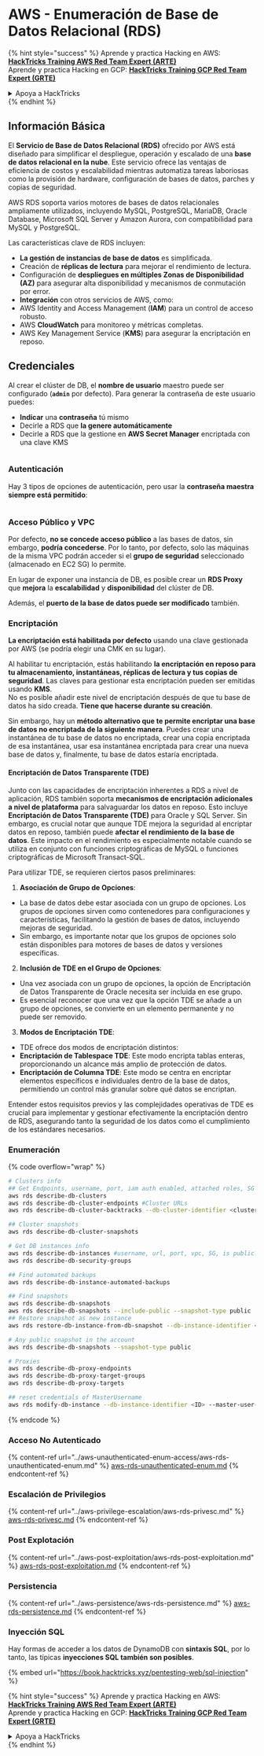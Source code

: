 # AWS - Enumeración de Base de Datos Relacional (RDS)

{% hint style="success" %}
Aprende y practica Hacking en AWS:<img src="../../../.gitbook/assets/image (1).png" alt="" data-size="line">[**HackTricks Training AWS Red Team Expert (ARTE)**](https://training.hacktricks.xyz/courses/arte)<img src="../../../.gitbook/assets/image (1).png" alt="" data-size="line">\
Aprende y practica Hacking en GCP: <img src="../../../.gitbook/assets/image (2).png" alt="" data-size="line">[**HackTricks Training GCP Red Team Expert (GRTE)**<img src="../../../.gitbook/assets/image (2).png" alt="" data-size="line">](https://training.hacktricks.xyz/courses/grte)

<details>

<summary>Apoya a HackTricks</summary>

* Revisa los [**planes de suscripción**](https://github.com/sponsors/carlospolop)!
* **Únete al** 💬 [**grupo de Discord**](https://discord.gg/hRep4RUj7f) o al [**grupo de telegram**](https://t.me/peass) o **síguenos** en **Twitter** 🐦 [**@hacktricks\_live**](https://twitter.com/hacktricks\_live)**.**
* **Comparte trucos de hacking enviando PRs a los** [**HackTricks**](https://github.com/carlospolop/hacktricks) y [**HackTricks Cloud**](https://github.com/carlospolop/hacktricks-cloud) repos de github.

</details>
{% endhint %}

## Información Básica

El **Servicio de Base de Datos Relacional (RDS)** ofrecido por AWS está diseñado para simplificar el despliegue, operación y escalado de una **base de datos relacional en la nube**. Este servicio ofrece las ventajas de eficiencia de costos y escalabilidad mientras automatiza tareas laboriosas como la provisión de hardware, configuración de bases de datos, parches y copias de seguridad.

AWS RDS soporta varios motores de bases de datos relacionales ampliamente utilizados, incluyendo MySQL, PostgreSQL, MariaDB, Oracle Database, Microsoft SQL Server y Amazon Aurora, con compatibilidad para MySQL y PostgreSQL.

Las características clave de RDS incluyen:

* **La gestión de instancias de base de datos** es simplificada.
* Creación de **réplicas de lectura** para mejorar el rendimiento de lectura.
* Configuración de **despliegues en múltiples Zonas de Disponibilidad (AZ)** para asegurar alta disponibilidad y mecanismos de conmutación por error.
* **Integración** con otros servicios de AWS, como:
* AWS Identity and Access Management (**IAM**) para un control de acceso robusto.
* AWS **CloudWatch** para monitoreo y métricas completas.
* AWS Key Management Service (**KMS**) para asegurar la encriptación en reposo.

## Credenciales

Al crear el clúster de DB, el **nombre de usuario** maestro puede ser configurado (**`admin`** por defecto). Para generar la contraseña de este usuario puedes:

* **Indicar** una **contraseña** tú mismo
* Decirle a RDS que **la genere automáticamente**
* Decirle a RDS que la gestione en **AWS Secret Manager** encriptada con una clave KMS

<figure><img src="../../../.gitbook/assets/image (144).png" alt=""><figcaption></figcaption></figure>

### Autenticación

Hay 3 tipos de opciones de autenticación, pero usar la **contraseña maestra siempre está permitido**:

<figure><img src="../../../.gitbook/assets/image (227).png" alt=""><figcaption></figcaption></figure>

### Acceso Público y VPC

Por defecto, **no se concede acceso público** a las bases de datos, sin embargo, **podría concederse**. Por lo tanto, por defecto, solo las máquinas de la misma VPC podrán acceder si el **grupo de seguridad** seleccionado (almacenado en EC2 SG) lo permite.

En lugar de exponer una instancia de DB, es posible crear un **RDS Proxy** que **mejora** la **escalabilidad** y **disponibilidad** del clúster de DB.

Además, el **puerto de la base de datos puede ser modificado** también.

### Encriptación

**La encriptación está habilitada por defecto** usando una clave gestionada por AWS (se podría elegir una CMK en su lugar).

Al habilitar tu encriptación, estás habilitando **la encriptación en reposo para tu almacenamiento, instantáneas, réplicas de lectura y tus copias de seguridad**. Las claves para gestionar esta encriptación pueden ser emitidas usando **KMS**.\
No es posible añadir este nivel de encriptación después de que tu base de datos ha sido creada. **Tiene que hacerse durante su creación**.

Sin embargo, hay un **método alternativo que te permite encriptar una base de datos no encriptada de la siguiente manera**. Puedes crear una instantánea de tu base de datos no encriptada, crear una copia encriptada de esa instantánea, usar esa instantánea encriptada para crear una nueva base de datos y, finalmente, tu base de datos estaría encriptada.

#### Encriptación de Datos Transparente (TDE)

Junto con las capacidades de encriptación inherentes a RDS a nivel de aplicación, RDS también soporta **mecanismos de encriptación adicionales a nivel de plataforma** para salvaguardar los datos en reposo. Esto incluye **Encriptación de Datos Transparente (TDE)** para Oracle y SQL Server. Sin embargo, es crucial notar que aunque TDE mejora la seguridad al encriptar datos en reposo, también puede **afectar el rendimiento de la base de datos**. Este impacto en el rendimiento es especialmente notable cuando se utiliza en conjunto con funciones criptográficas de MySQL o funciones criptográficas de Microsoft Transact-SQL.

Para utilizar TDE, se requieren ciertos pasos preliminares:

1. **Asociación de Grupo de Opciones**:
* La base de datos debe estar asociada con un grupo de opciones. Los grupos de opciones sirven como contenedores para configuraciones y características, facilitando la gestión de bases de datos, incluyendo mejoras de seguridad.
* Sin embargo, es importante notar que los grupos de opciones solo están disponibles para motores de bases de datos y versiones específicas.
2. **Inclusión de TDE en el Grupo de Opciones**:
* Una vez asociada con un grupo de opciones, la opción de Encriptación de Datos Transparente de Oracle necesita ser incluida en ese grupo.
* Es esencial reconocer que una vez que la opción TDE se añade a un grupo de opciones, se convierte en un elemento permanente y no puede ser removido.
3. **Modos de Encriptación TDE**:
* TDE ofrece dos modos de encriptación distintos:
* **Encriptación de Tablespace TDE**: Este modo encripta tablas enteras, proporcionando un alcance más amplio de protección de datos.
* **Encriptación de Columna TDE**: Este modo se centra en encriptar elementos específicos e individuales dentro de la base de datos, permitiendo un control más granular sobre qué datos se encriptan.

Entender estos requisitos previos y las complejidades operativas de TDE es crucial para implementar y gestionar efectivamente la encriptación dentro de RDS, asegurando tanto la seguridad de los datos como el cumplimiento de los estándares necesarios.

### Enumeración

{% code overflow="wrap" %}
```bash
# Clusters info
## Get Endpoints, username, port, iam auth enabled, attached roles, SG
aws rds describe-db-clusters
aws rds describe-db-cluster-endpoints #Cluster URLs
aws rds describe-db-cluster-backtracks --db-cluster-identifier <cluster-name>

## Cluster snapshots
aws rds describe-db-cluster-snapshots

# Get DB instances info
aws rds describe-db-instances #username, url, port, vpc, SG, is public?
aws rds describe-db-security-groups

## Find automated backups
aws rds describe-db-instance-automated-backups

## Find snapshots
aws rds describe-db-snapshots
aws rds describe-db-snapshots --include-public --snapshot-type public
## Restore snapshot as new instance
aws rds restore-db-instance-from-db-snapshot --db-instance-identifier <ID> --db-snapshot-identifier <ID> --availability-zone us-west-2a

# Any public snapshot in the account
aws rds describe-db-snapshots --snapshot-type public

# Proxies
aws rds describe-db-proxy-endpoints
aws rds describe-db-proxy-target-groups
aws rds describe-db-proxy-targets

## reset credentials of MasterUsername
aws rds modify-db-instance --db-instance-identifier <ID> --master-user-password <NewPassword> --apply-immediately
```
{% endcode %}

### Acceso No Autenticado

{% content-ref url="../aws-unauthenticated-enum-access/aws-rds-unauthenticated-enum.md" %}
[aws-rds-unauthenticated-enum.md](../aws-unauthenticated-enum-access/aws-rds-unauthenticated-enum.md)
{% endcontent-ref %}

### Escalación de Privilegios

{% content-ref url="../aws-privilege-escalation/aws-rds-privesc.md" %}
[aws-rds-privesc.md](../aws-privilege-escalation/aws-rds-privesc.md)
{% endcontent-ref %}

### Post Explotación

{% content-ref url="../aws-post-exploitation/aws-rds-post-exploitation.md" %}
[aws-rds-post-exploitation.md](../aws-post-exploitation/aws-rds-post-exploitation.md)
{% endcontent-ref %}

### Persistencia

{% content-ref url="../aws-persistence/aws-rds-persistence.md" %}
[aws-rds-persistence.md](../aws-persistence/aws-rds-persistence.md)
{% endcontent-ref %}

### Inyección SQL

Hay formas de acceder a los datos de DynamoDB con **sintaxis SQL**, por lo tanto, las típicas **inyecciones SQL también son posibles**.

{% embed url="https://book.hacktricks.xyz/pentesting-web/sql-injection" %}

{% hint style="success" %}
Aprende y practica Hacking en AWS:<img src="../../../.gitbook/assets/image (1).png" alt="" data-size="line">[**HackTricks Training AWS Red Team Expert (ARTE)**](https://training.hacktricks.xyz/courses/arte)<img src="../../../.gitbook/assets/image (1).png" alt="" data-size="line">\
Aprende y practica Hacking en GCP: <img src="../../../.gitbook/assets/image (2).png" alt="" data-size="line">[**HackTricks Training GCP Red Team Expert (GRTE)**<img src="../../../.gitbook/assets/image (2).png" alt="" data-size="line">](https://training.hacktricks.xyz/courses/grte)

<details>

<summary>Apoya a HackTricks</summary>

* Revisa los [**planes de suscripción**](https://github.com/sponsors/carlospolop)!
* **Únete al** 💬 [**grupo de Discord**](https://discord.gg/hRep4RUj7f) o al [**grupo de telegram**](https://t.me/peass) o **síguenos** en **Twitter** 🐦 [**@hacktricks\_live**](https://twitter.com/hacktricks\_live)**.**
* **Comparte trucos de hacking enviando PRs a los** [**repos de HackTricks**](https://github.com/carlospolop/hacktricks) y [**HackTricks Cloud**](https://github.com/carlospolop/hacktricks-cloud).

</details>
{% endhint %}
